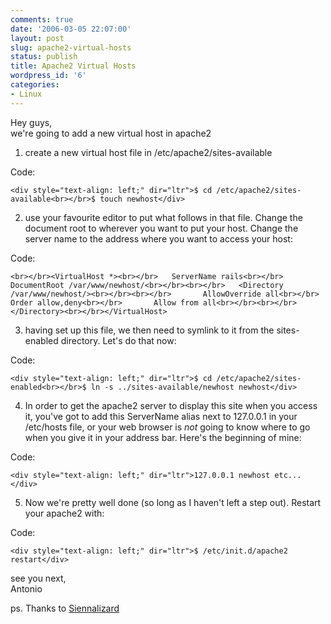 ```yaml
---
comments: true
date: '2006-03-05 22:07:00'
layout: post
slug: apache2-virtual-hosts
status: publish
title: Apache2 Virtual Hosts
wordpress_id: '6'
categories:
- Linux
---
```


Hey guys,  
we're going to add a new virtual host in apache2  
  
1) create a new virtual host file in /etc/apache2/sites-available  


 

Code:

 
    
    <div style="text-align: left;" dir="ltr">$ cd /etc/apache2/sites-available<br></br>$ touch newhost</div>

2) use your favourite editor to put what follows in that file. Change the document root to wherever you want to put your host. Change the server name to the address where you want to access your host:  


 

Code:
    
    <br></br><VirtualHost *><br></br>   ServerName rails<br></br>   DocumentRoot /var/www/newhost/<br></br><br></br>   <Directory /var/www/newhost/><br></br><br></br>       AllowOverride all<br></br>       Order allow,deny<br></br>       Allow from all<br></br><br></br>   </Directory><br></br></VirtualHost>

3) having set up this file, we then need to symlink to it from the sites-enabled directory. Let's do that now:  
  


 

Code:

 
    
    <div style="text-align: left;" dir="ltr">$ cd /etc/apache2/sites-enabled<br></br>$ ln -s ../sites-available/newhost newhost</div>

  
4) In order to get the apache2 server to display this site when you access it, you've got to add this ServerName alias next to 127.0.0.1 in your /etc/hosts file, or your web browser is _not_ going to know where to go when you give it in your address bar. Here's the beginning of mine:  
  


 

Code:

 
    
    <div style="text-align: left;" dir="ltr">127.0.0.1 newhost etc...</div>

  
5) Now we're pretty well done (so long as I haven't left a step out). Restart your apache2 with:  
  


 

Code:

 
    
    <div style="text-align: left;" dir="ltr">$ /etc/init.d/apache2 restart</div>

  
  
see you next,  
Antonio  
  
ps. Thanks to [Siennalizard](http://ubuntuforums.org/showthread.php?p=748531)
